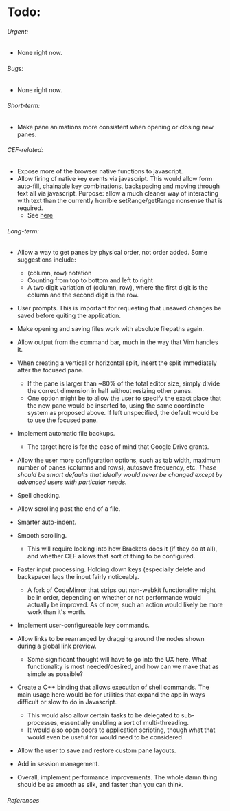 # Todo:

###### Urgent:
 - None right now.
    
###### Bugs:
 - None right now.

###### Short-term:
 - Make pane animations more consistent when opening or closing new panes.
 
###### CEF-related:
 - Expose more of the browser native functions to javascript.
 - Allow firing of native key events via javascript. This would allow form 
   auto-fill, chainable key combinations, backspacing and moving through 
   text all via javascript. Purpose: allow a much cleaner way of interacting 
   with text than the currently horrible setRange/getRange nonsense that is 
   required.
   - See [here][1]
 
###### Long-term:
 - Allow a way to get panes by physical order, not order added. Some 
   suggestions include:
 	- (column, row) notation
    - Counting from top to bottom and left to right
    - A two digit variation of (column, row), where the first digit is the 
      column and the second digit is the row. 
      
 - User prompts. This is important for requesting that unsaved changes be 
   saved before quiting the application.
   
 - Make opening and saving files work with absolute filepaths again.
 
 - Allow output from the command bar, much in the way that Vim handles it.
 
 - When creating a vertical or horizontal split, insert the split 
   immediately after the focused pane.
 	- If the pane is larger than ~80% of the total editor size, simply 
      divide the correct dimension in half without resizing other panes.
 	- One option might be to allow the user to specify the exact place that 
      the new pane would be inserted to, using the same coordinate system as 
      proposed above. If left unspecified, the default would be to use the 
      focused pane.
    
 - Implement automatic file backups.
 	- The target here is for the ease of mind that Google Drive grants.

 - Allow the user more configuration options, such as tab width, maximum 
   number of panes (columns and rows), autosave frequency, etc. *These 
   should be smart defaults that ideally would never be changed except by 
   advanced users with particular needs.*
 
 - Spell checking.
 
 - Allow scrolling past the end of a file.
 
 - Smarter auto-indent.
 
 - Smooth scrolling.
 	- This will require looking into how Brackets does it (if they do at 
      all), and whether CEF allows that sort of thing to be configured.
      
 - Faster input processing. Holding down keys (especially delete and 
   backspace) lags the input fairly noticeably.
   - A fork of CodeMirror that strips out non-webkit functionality might be 
     in order, depending on whether or not performance would actually be 
     improved. As of now, such an action would likely be more work than it's 
     worth.
     
 - Implement user-configureable key commands.
 
 - Allow links to be rearranged by dragging around the nodes shown during a 
   global link preview.
 	- Some significant thought will have to go into the UX here. What 
      functionality is most needed/desired, and how can we make that as 
      simple as possible?
     
 - Create a C++ binding that allows execution of shell commands. The main 
   usage here would be for utilities that expand the app in ways difficult 
   or slow to do in Javascript.
 	- This would also allow certain tasks to be delegated to sub-processes, 
      essentially enabling a sort of multi-threading.
 	- It would also open doors to application scripting, though what that 
      would even be useful for would need to be considered.

 - Allow the user to save and restore custom pane layouts.
 
 - Add in session management.
 
 - Overall, implement performance improvements. The whole damn thing should 
   be as smooth as silk, and faster than you can think.
 
     
###### References
[1]: http://magpcss.org/ceforum/apidocs3/projects/%28default%29/_cef_key_event_t.html
     